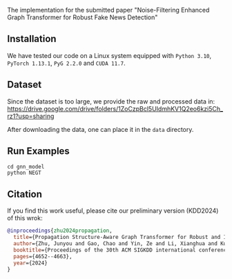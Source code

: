 The implementation for the submitted paper "Noise-Filtering Enhanced Graph Transformer for Robust Fake News Detection"
## Installation

We have tested our code on a Linux system equipped with `Python 3.10`, `PyTorch 1.13.1`, `PyG 2.2.0` and `CUDA 11.7`.

## Dataset
Since the dataset is too large, we provide the raw and processed data in: https://drive.google.com/drive/folders/1ZoCzpBcl5UIdmhKV1Q2eo6kzi5Ch_rz1?usp=sharing

After downloading the data, one can place it in the `data` directory.


## Run Examples
```
cd gnn_model
python NEGT
```

## Citation

If you find this work useful, please cite our preliminary version (KDD2024) of this wrok:
```bibtex
@inproceedings{zhu2024propagation,
  title={Propagation Structure-Aware Graph Transformer for Robust and Interpretable Fake News Detection},
  author={Zhu, Junyou and Gao, Chao and Yin, Ze and Li, Xianghua and Kurths, Juergen},
  booktitle={Proceedings of the 30th ACM SIGKDD international conference on knowledge discovery \& data mining},
  pages={4652--4663},
  year={2024}
}
```
